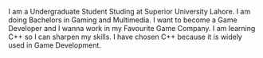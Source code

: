 I am a Undergraduate Student Studing at Superior University Lahore. I am doing Bachelors in Gaming and Multimedia. I want to become a 
Game Developer and I wanna work in my Favourite Game Company. I am learning C++ so I can sharpen my skills. I have chosen C++ because 
it is widely used in Game Development.
